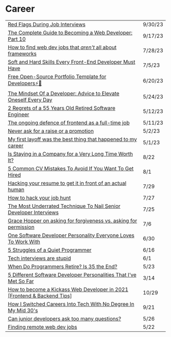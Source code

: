 # Career

|                                                                                                                                                                                                                                                                                                                                 |         |
| ------------------------------------------------------------------------------------------------------------------------------------------------------------------------------------------------------------------------------------------------------------------------------------------------------------------------------- | ------- |
| [Red Flags During Job Interviews](https://dev.to/oscarsherelis/red-flags-during-job-interviews-fnl)                                                                                                                                                                                                                             | 9/30/23 |
| [The Complete Guide to Becoming a Web Developer: Part 10](https://dev.to/nerdleveltech/the-complete-guide-to-becoming-a-web-developer-part-10-354o)                                                                                                                                                                             | 9/17/23 |
| [How to find web dev jobs that _aren't_ all about frameworks](https://gomakethings.com/how-to-find-web-dev-jobs-that-arent-all-about-frameworks/)                                                                                                                                                                               | 7/28/23 |
| [Soft and Hard Skills Every Front-End Developer Must Have](https://superdevresources.com/soft-and-hard-skills-every-front-end-developer-must-have/?utm\_campaign=Frontend%2BWeekly\&utm\_medium=email\&utm\_source=Frontend\_Weekly\_365)                                                                                       | 7/5/23  |
| [Free Open-Source Portfolio Template for Developers⚡🚀](https://dev.to/devsyedmohsin/free-open-source-portfolio-template-for-developers-4g1d)                                                                                                                                                                                   | 6/20/23 |
| [The Mindset Of a Developer: Advice to Elevate Oneself Every Day](https://betterprogramming.pub/the-mindset-of-a-tech-a-matter-of-perfecting-ones-self-everyday-bdee6b519add)                                                                                                                                                   | 5/24/23 |
| [2 Regrets of a 55 Years Old Retired Software Engineer](https://javascript.plainenglish.io/2-regrets-of-a-55-years-old-retired-software-engineer-4c4fafc1bd2b)                                                                                                                                                                  | 5/12/23 |
| [The ongoing defence of frontend as a full-time job](https://christianheilmann.com/2023/05/09/the-ongoing-defence-of-frontend-as-a-full-time-job/?utm\_source=Codrops+Subscribers\&utm\_campaign=a98da775f0-EMAIL\_CAMPAIGN\_2023\_01\_20\_03\_25\_COPY\_01\&utm\_medium=email\&utm\_term=0\_-a43123b2e4-%5BLIST\_EMAIL\_ID%5D) | 5/11/23 |
| [Never ask for a raise or a promotion](https://mateusclira.medium.com/never-ask-for-a-raise-or-a-promotion-3a2f19627b2d)                                                                                                                                                                                                        | 5/2/23  |
| [My first layoff was the best thing that happened to my career](https://uxdesign.cc/my-first-layoff-was-the-best-thing-that-could-happen-to-my-career-b3250a0fa7ba)                                                                                                                                                             | 5/1/23  |
| [Is Staying in a Company for a Very Long Time Worth It?](https://radiant-brushlands-42789.herokuapp.com/betterprogramming.pub/is-staying-in-a-company-for-a-very-long-time-worth-it-9d40976e9bd6)                                                                                                                               | 8/22    |
| [5 Common CV Mistakes To Avoid If You Want To Get Hired](https://betterprogramming.pub/5-common-cv-mistakes-to-avoid-if-you-want-to-get-hired-4b454a8055dc)                                                                                                                                                                     | 8/1     |
| [Hacking your resume to get it in front of an actual human](https://gomakethings.com/hacking-your-resume-to-get-it-in-front-of-an-actual-human/)                                                                                                                                                                                | 7/29    |
| [How to hack your job hunt](https://gomakethings.com/how-to-hack-your-job-hunt/)                                                                                                                                                                                                                                                | 7/27    |
| [The Most Underrated Technique To Nail Senior Developer Interviews](https://betterprogramming.pub/the-most-underrated-technique-to-nail-senior-developer-interviews-f917025453b7)                                                                                                                                               | 7/25    |
| [Grace Hopper on asking for forgiveness vs. asking for permission](https://gomakethings.com/grace-hopper-on-asking-for-forgiveness-vs.-asking-for-permission/)                                                                                                                                                                  | 7/6     |
| [One Software Developer Personality Everyone Loves To Work With](https://radiant-brushlands-42789.herokuapp.com/betterprogramming.pub/one-software-developer-personality-everyone-loves-to-work-with-15b841cbc80e)                                                                                                              | 6/30    |
| [5 Struggles of a Quiet Programmer](https://betterprogramming.pub/5-struggles-of-a-quiet-programmer-af9fc16108fe)                                                                                                                                                                                                               | 6/16    |
| [Tech interviews are stupid](https://gomakethings.com/tech-interviews-are-stupid/)                                                                                                                                                                                                                                              | 6/1     |
| [When Do Programmers Retire? Is 35 the End?](https://radiant-brushlands-42789.herokuapp.com/betterprogramming.pub/when-do-programmers-retire-is-35-the-end-72d173760ee2)                                                                                                                                                        | 5/23    |
| [5 Different Software Developer Personalities That I’ve Met So Far](https://betterprogramming.pub/5-different-software-developer-personalities-that-ive-met-so-far-13784f3a8d4a)                                                                                                                                                | 3/14    |
| [How to become a Kickass Web Developer in 2021 \[Frontend & Backend Tips\]](https://dev.to/suniljoshi19/how-to-become-a-kickass-web-developer-in-2021-frontend-backend-tips-457h?utm\_source=digest\_mailer\&utm\_medium=email\&utm\_campaign=digest\_email)                                                                    | 10/29   |
| [How I Switched Careers Into Tech With No Degree In My Mid 30's](https://dev.to/willjohnsonio/how-i-switched-careers-into-tech-with-no-degree-in-my-mid-30-s-1n67?utm\_source=digest\_mailer\&utm\_medium=email\&utm\_campaign=digest\_email)                                                                                   | 9/21    |
| [Can junior developers ask too many questions?](https://gomakethings.com/can-junior-developers-ask-too-many-questions/?mc\_cid=cffc7a31e8\&mc\_eid=\[UNIQID])                                                                                                                                                                   | 5/26    |
| [Finding remote web dev jobs](https://gomakethings.com/finding-remote-web-dev-jobs/?mc\_cid=3601251ec6\&mc\_eid=\[UNIQID])                                                                                                                                                                                                      | 5/22    |

